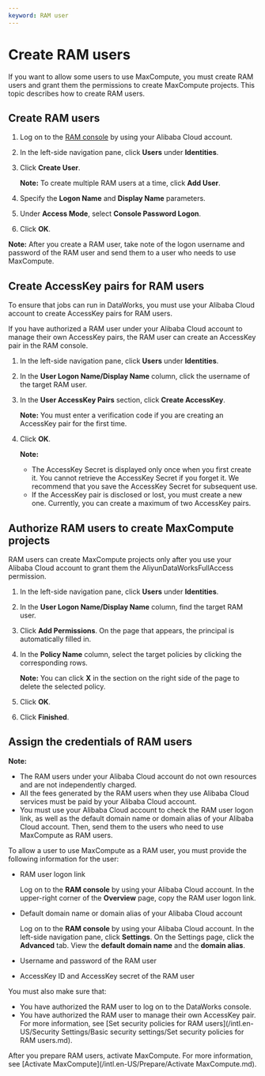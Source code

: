 ```yaml
---
keyword: RAM user
---
```


# Create RAM users

If you want to allow some users to use MaxCompute, you must create RAM users and grant them the permissions to create MaxCompute projects. This topic describes how to create RAM users.

## Create RAM users

1.  Log on to the [RAM console](https://ram.console.aliyun.com/) by using your Alibaba Cloud account.

2.  In the left-side navigation pane, click **Users** under **Identities**.

3.  Click **Create User**.

    **Note:** To create multiple RAM users at a time, click **Add User**.

4.  Specify the **Logon Name** and **Display Name** parameters.

5.  Under **Access Mode**, select **Console Password Logon**.

6.  Click **OK**.


**Note:** After you create a RAM user, take note of the logon username and password of the RAM user and send them to a user who needs to use MaxCompute.

## Create AccessKey pairs for RAM users

To ensure that jobs can run in DataWorks, you must use your Alibaba Cloud account to create AccessKey pairs for RAM users.

If you have authorized a RAM user under your Alibaba Cloud account to manage their own AccessKey pairs, the RAM user can create an AccessKey pair in the RAM console.

1.  In the left-side navigation pane, click **Users** under **Identities**.

2.  In the **User Logon Name/Display Name** column, click the username of the target RAM user.

3.  In the **User AccessKey Pairs** section, click **Create AccessKey**.

    **Note:** You must enter a verification code if you are creating an AccessKey pair for the first time.

4.  Click **OK**.

    **Note:**

    -   The AccessKey Secret is displayed only once when you first create it. You cannot retrieve the AccessKey Secret if you forget it. We recommend that you save the AccessKey Secret for subsequent use.
    -   If the AccessKey pair is disclosed or lost, you must create a new one. Currently, you can create a maximum of two AccessKey pairs.

## Authorize RAM users to create MaxCompute projects

RAM users can create MaxCompute projects only after you use your Alibaba Cloud account to grant them the AliyunDataWorksFullAccess permission.

1.  In the left-side navigation pane, click **Users** under **Identities**.

2.  In the **User Logon Name/Display Name** column, find the target RAM user.

3.  Click **Add Permissions**. On the page that appears, the principal is automatically filled in.

4.  In the **Policy Name** column, select the target policies by clicking the corresponding rows.

    **Note:** You can click **X** in the section on the right side of the page to delete the selected policy.

5.  Click **OK**.

6.  Click **Finished**.


## Assign the credentials of RAM users

**Note:**

-   The RAM users under your Alibaba Cloud account do not own resources and are not independently charged.
-   All the fees generated by the RAM users when they use Alibaba Cloud services must be paid by your Alibaba Cloud account.
-   You must use your Alibaba Cloud account to check the RAM user logon link, as well as the default domain name or domain alias of your Alibaba Cloud account. Then, send them to the users who need to use MaxCompute as RAM users.

To allow a user to use MaxCompute as a RAM user, you must provide the following information for the user:

-   RAM user logon link

    Log on to the **RAM console** by using your Alibaba Cloud account. In the upper-right corner of the **Overview** page, copy the RAM user logon link.

-   Default domain name or domain alias of your Alibaba Cloud account

    Log on to the **RAM console** by using your Alibaba Cloud account. In the left-side navigation pane, click **Settings**. On the Settings page, click the **Advanced** tab. View the **default domain name** and the **domain alias**.

-   Username and password of the RAM user
-   AccessKey ID and AccessKey secret of the RAM user

You must also make sure that:

-   You have authorized the RAM user to log on to the DataWorks console.
-   You have authorized the RAM user to manage their own AccessKey pair. For more information, see [Set security policies for RAM users](/intl.en-US/Security Settings/Basic security settings/Set security policies for RAM users.md).

After you prepare RAM users, activate MaxCompute. For more information, see [Activate MaxCompute](/intl.en-US/Prepare/Activate MaxCompute.md).

